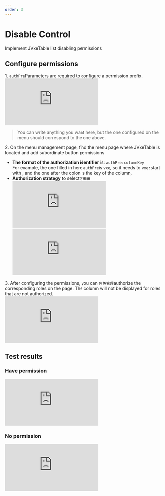```yaml
---
order: 3
---
```


# Disable Control

Implement JVxeTable list disabling permissions

## Configure permissions

1\. `authPre`Parameters are required to configure a permission prefix.  
![](https://lfs.k.topthink.com/lfs/7b2eae4fd90769f7944bd7890a4e93ed90a0eafc0ae6f944f90bbdf0c0795c38.dat)

> You can write anything you want here, but the one configured on the menu should correspond to the one above.

2\. On the menu management page, find the menu page where JVxeTable is located and add subordinate button permissions

- **The format of the authorization identifier** is: `authPre:columnKey`  
  For example, the one filled in here `authPre`is `vxe`, so it needs to `vxe:`start with , and the one after the colon is the key of the column,
- **Authorization strategy** to select`可编辑`  
  ![](https://lfs.k.topthink.com/lfs/c6378a722e656ddedd9e83a530fa4849aa8dfe593e5d60aa1bc04522171dec6b.dat)  
  ![](https://lfs.k.topthink.com/lfs/4bc421ff3ec4ce227f0eccc188192e35c472b4427220d896348a0b741814ca72.dat)

3\. After configuring the permissions, you can `角色管理`authorize the corresponding roles on the page. The column will not be displayed for roles that are not authorized.  
![](https://lfs.k.topthink.com/lfs/5a2b158402eb2de9f18f083d9b8787b58797b651012e3d4b4c205d398a848289.dat)

## Test results

### Have permission

![](https://lfs.k.topthink.com/lfs/e0723c204f4605e5d1d3e3f328e0db0ec74f03062e0ecff2c1c900899d090bd0.dat)

### No permission

![](https://lfs.k.topthink.com/lfs/40034dc31182f77e89fd7896d8e7154f996d81f1bada4781635f3ef026230136.dat)
